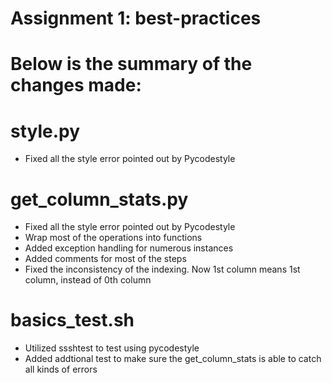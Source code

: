 Assignment 1: best-practices
=============================

# Below is the summary of the changes made:

style.py
=========
+ Fixed all the style error pointed out by Pycodestyle

get_column_stats.py
=========
+ Fixed all the style error pointed out by Pycodestyle
+ Wrap most of the operations into functions
+ Added exception handling for numerous instances
+ Added comments for most of the steps
+ Fixed the inconsistency of the indexing. Now 1st column means 1st column, instead of 0th column

basics_test.sh
=========
+ Utilized ssshtest to test using pycodestyle
+ Added addtional test to make sure the get_column_stats is able to catch all kinds of errors